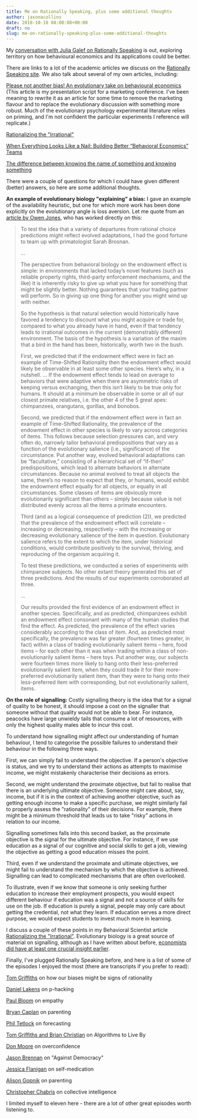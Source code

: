 ```yaml
---
title: Me on Rationally Speaking, plus some additional thoughts
author: jasonacollins
date: 2018-10-18 08:00:08+00:00
draft: no
slug: me-on-rationally-speaking-plus-some-additional-thoughts
---
```


My [conversation with Julia Galef on Rationally Speaking](http://rationallyspeakingpodcast.org/show/rs-219-jason-collins-on-a-skeptical-take-on-behavioral-econo.html) is out, exploring territory on how behavioural economics and its applications could be better.

There are links to a lot of the academic articles we discuss on the [Rationally Speaking ](http://rationallyspeakingpodcast.org/show/rs-219-jason-collins-on-a-skeptical-take-on-behavioral-econo.html)[site](http://rationallyspeakingpodcast.org/show/rs-219-jason-collins-on-a-skeptical-take-on-behavioral-econo.html). We also talk about several of my own articles, including:


[Please not another bias! An evolutionary take on behavioural economics](https://www.jasoncollins.blog/please-not-another-bias-an-evolutionary-take-on-behavioural-economics/) (This article is my presentation script for a marketing conference. I've been meaning to rewrite it as an article for some time to remove the marketing flavour and to replace the evolutionary discussion with something more robust. Much of the evolutionary psychology experimental literature relies on priming, and I'm not confident the particular experiments I reference will replicate.)




[Rationalizing the "Irrational"](http://behavioralscientist.org/rationalizing-the-irrational/)




[When Everything Looks Like a Nail: Building Better “Behavioral Economics” Teams](http://behavioralscientist.org/when-everything-looks-like-a-nail-building-better-behavioral-economics-teams/)




[The difference between knowing the name of something and knowing something](https://www.jasoncollins.blog/the-difference-between-knowing-the-name-of-something-and-knowing-something/)


There were a couple of questions for which I could have given different (better) answers, so here are some additional thoughts.

**An example of evolutionary biology "explaining" a bias:** I gave an example of the availability heuristic, but one for which more work has been done explicitly on the evolutionary angle is loss aversion. Let me quote from an [article by Owen Jones](https://papers.ssrn.com/sol3/papers.cfm?abstract_id=2504776), who has worked directly on this:


<blockquote>To test the idea that a variety of departures from rational choice predictions might reflect evolved adaptations, I had the good fortune to team up with primatologist Sarah Brosnan.

...

The perspective from behavioral biology on the endowment effect is simple: in environments that lacked today’s novel features (such as reliable property rights, third-party enforcement mechanisms, and the like) it is inherently risky to give up what you have for something that might be slightly better. Nothing guarantees that your trading partner will perform. So in giving up one thing for another you might wind up with neither.

So the hypothesis is that natural selection would historically have favored a tendency to discount what you might acquire or trade for, compared to what you already have in hand, even if that tendency leads to irrational outcomes in the current (demonstrably different) environment. The basis of the hypothesis is a variation of the maxim that a bird in the hand has been, historically, worth two in the bush.

First, we predicted that if the endowment effect were in fact an example of Time-Shifted Rationality then the endowment effect would likely be observable in at least some other species. Here’s why, in a nutshell. ... If the endowment effect tends to lead on average to behaviors that were adaptive when there are asymmetric risks of keeping versus exchanging, then this isn’t likely to be true only for humans. It should at a minimum be observable in some or all of our closest primate relatives, i.e. the other 4 of the 5 great apes: chimpanzees, orangutans, gorillas, and bonobos.

Second, we predicted that if the endowment effect were in fact an example of Time-Shifted Rationality, the prevalence of the endowment effect in other species is likely to vary across categories of items. This follows because selection pressures can, and very often do, narrowly tailor behavioral predispositions that vary as a function of the evolutionary salience (i.e., significance) of the circumstance. Put another way, evolved behavioral adaptations can be “facultative,” consisting of a hierarchical set of “if-then” predispositions, which lead to alternate behaviors in alternate circumstances. Because no animal evolved to treat all objects the same, there’s no reason to expect that they, or humans, would exhibit the endowment effect equally for all objects, or equally in all circumstances. Some classes of items are obviously more evolutionarily significant than others – simply because value is not distributed evenly across all the items a primate encounters.

Third (and as a logical consequence of prediction (2)), we predicted that the prevalence of the endowment effect will correlate – increasing or decreasing, respectively – with the increasing or decreasing evolutionary salience of the item in question. Evolutionary salience refers to the extent to which the item, under historical conditions, would contribute positively to the survival, thriving, and reproducing of the organism acquiring it.

To test these predictions, we conducted a series of experiments with chimpanzee subjects. No other extant theory generated this set of three predictions. And the results of our experiments corroborated all three.

...

Our results provided the first evidence of an endowment effect in another species. Specifically, and as predicted, chimpanzees exhibit an endowment effect consonant with many of the human studies that find the effect. As predicted, the prevalence of the effect varies considerably according to the class of item. And, as predicted most specifically, the prevalence was far greater (fourteen times greater, in fact) within a class of trading evolutionarily salient items – here, food items – for each other than it was when trading within a class of non- evolutionarily salient items – here toys. Put another way, our subjects were fourteen times more likely to hang onto their less-preferred evolutionarily salient item, when they could trade it for their more-preferred evolutionarily salient item, than they were to hang onto their less-preferred item with corresponding, but not evolutionarily salient, items.

</blockquote>

**On the role of signalling:** Costly signalling theory is the idea that for a signal of quality to be honest, it should impose a cost on the signaller that someone without that quality would not be able to bear. For instance, peacocks have large unwieldy tails that consume a lot of resources, with only the highest quality males able to incur this cost.

To understand how signalling might affect our understanding of human behaviour, I tend to categorise the possible failures to understand their behaviour in the following three ways.

First, we can simply fail to understand the objective. If a person's objective is status, and we try to understand their actions as attempts to maximise income, we might mistakenly characterise their decisions as errors.

Second, we might understand the proximate objective, but fail to realise that there is an underlying ultimate objective. Someone might care about, say, income, but if it is in the context of achieving another objective, such as getting enough income to make a specific purchase, we might similarly fail to properly assess the "rationality" of their decisions. For example, there might be a minimum threshold that leads us to take "risky" actions in relation to our income.

Signalling sometimes falls into this second basket, as the proximate objective is the signal for the ultimate objective. For instance, if we use education as a signal of our cognitive and social skills to get a job, viewing the objective as getting a good education misses the point.

Third, even if we understand the proximate and ultimate objectives, we might fail to understand the mechanism by which the objective is achieved. Signalling can lead to complicated mechanisms that are often overlooked.

To illustrate, even if we know that someone is only seeking further education to increase their employment prospects, you would expect different behaviour if education was a signal and not a source of skills for use on the job. If education is purely a signal, people may only care about getting the credential, not what they learn. If education serves a more direct purpose, we would expect students to invest much more in learning.

I discuss a couple of these points in my Behavioral Scientist article [Rationalizing the ](https://behavioralscientist.org/rationalizing-the-irrational/)["](https://behavioralscientist.org/rationalizing-the-irrational/)[Irrationa](https://behavioralscientist.org/rationalizing-the-irrational/)[l"](https://behavioralscientist.org/rationalizing-the-irrational/). Evolutionary biology is a great source of material on signalling, although as I have written about before, [economists did have ](https://www.jasoncollins.blog/economists-1-biologists-0/)[at least one](https://www.jasoncollins.blog/economists-1-biologists-0/)[ crucial insight earlier](https://www.jasoncollins.blog/economists-1-biologists-0/).

Finally, I've plugged Rationally Speaking before, and here is a list of some of the episodes I enjoyed the most (there are transcripts if you prefer to read):


[Tom Griffiths](http://rationallyspeakingpodcast.org/show/rs-154-tom-griffiths-on-why-your-brain-might-be-rational-aft.html) on how our biases might be signs of rationality




[Daniel Lakens](http://rationallyspeakingpodcast.org/show/rs123-daniel-lakens-on-p-hacking-and-other-problems-in-psych.html) on p-hacking




[Paul Bloom](http://rationallyspeakingpodcast.org/show/rs142-paul-bloom-on-the-case-against-empathy.html) on empathy




[Bryan Caplan](http://rationallyspeakingpodcast.org/show/rs144-bryan-caplan-on-does-parenting-matter.html) on parenting




[Phil Tetlock](http://rationallyspeakingpodcast.org/show/rs145-phil-tetlock-on-superforecasting-the-art-and-science-o.html) on forecasting




[Tom Griffiths and Brian Christian](http://rationallyspeakingpodcast.org/show/rs-161-tom-griffiths-and-brian-christian-on-algorithms-to-li.html) on Algorithms to Live By




[Don Moore](http://rationallyspeakingpodcast.org/show/rs-168-don-moore-on-overconfidence.html) on overconfidence




[Jason Brennan](http://rationallyspeakingpodcast.org/show/rs-176-jason-brennan-on-against-democracy.html) on "Against Democracy"




[Jessica Flanigan](http://rationallyspeakingpodcast.org/show/rs-199-jessica-flanigan-on-why-people-should-have-the-right.html) on self-medication




[Alison Gopnik](http://rationallyspeakingpodcast.org/show/rs-207-alison-gopnik-on-the-wrong-way-to-think-about-parenti.html) on parenting




[Christopher Chabris](http://rationallyspeakingpodcast.org/show/rs-209-christopher-chabris-on-collective-intelligence-the-et.html) on collective intelligence


I limited myself to eleven here - there are a lot of other great episodes worth listening to.
